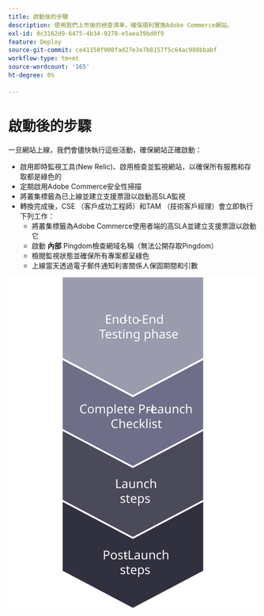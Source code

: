 ```yaml
---
title: 啟動後的步驟
description: 使用我們上市後的檢查清單，確保順利實施Adobe Commerce網站。
exl-id: 0c3162d9-6475-4b34-9278-e5aea39bd0f9
feature: Deploy
source-git-commit: ce41158f900fad27e3e7b8157f5c64ac988bbabf
workflow-type: tm+mt
source-wordcount: '165'
ht-degree: 0%

---
```


# 啟動後的步驟

一旦網站上線，我們會儘快執行這些活動，確保網站正確啟動：

- 啟用即時監視工具(New Relic)、啟用檢查並監視網站，以確保所有服務和存取都是綠色的
- 定期啟用Adobe Commerce安全性掃描
- 將叢集標籤為已上線並建立支援票證以啟動高SLA監視
- 轉換完成後，CSE （客戶成功工程師）和TAM （技術客戶經理）會立即執行下列工作：
   - 將叢集標籤為Adobe Commerce使用者端的高SLA並建立支援票證以啟動它
   - 啟動 **內部** Pingdom檢查網域名稱（無法公開存取Pingdom）
   - 檢閱監視狀態並確保所有專案都呈綠色
   - 上線當天透過電子郵件通知利害關係人保固期間和引數

![顯示啟動程式階段4的圖表](../../assets/playbooks/launch-steps-4.svg)
